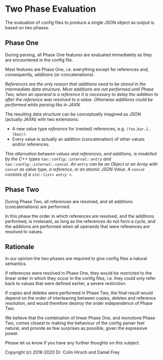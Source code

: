 # Two Phase Evaluation

The evaluation of config files to produce a single JSON object as output is based on two phases.

## Phase One

During parsing, all Phase One features are evaluated immediately as they are encountered in the config file.

Most features are Phase One, i.e. everything except for references and, consequently, additions (or concatenations).

*References are the only reason that additions need to be stored in the intermediate data structure.
Most additions are not performed until Phase Two; when an operand is a reference it is necessary to delay the addition to after the reference was resolved to a value.
Otherwise additions could be performed while parsing like in JAXN.*

The resulting data structure can be conceptually imagined as JSON (actually JAXN) with two extensions:

 * A new value type *reference* for (nested) references, e.g. `(foo.bar.1.(baz))`.
 * Every value is actually an addition (concatenation) of other values and/or references.

*This alternation between values and references, and additions, is modelled by the C++ types `tao::config::internal::entry` and `tao::config::internal::concat`.
An `entry` can be an Object or an Array with `concat` as value type, a reference, or an atomic JSON Value.
A `concat` consists of a `std::list< entry >`.*

## Phase Two

During Phase Two, all references are resolved, and all additions (concatenations) are performed.

In this phase the order in which references are resolved, and the additions performed, is irrelevant, as long as the references do not form a cycle, and the additions are performed when all operands that were references are resolved to values.

## Rationale

In our opinion the two phases are required to give config files a natural semantics.

If references were resolved in Phase One, they would be restricted to the linear order in which they occur in the config files, i.e. they could only refer back to values that were defined earlier, a severe restriction.

If copies and deletes were performed in Phase Two, the final result would depend on the order of interleaving between copies, deletes and reference resolution, and would therefore destroy the order independence of Phase Two.

We believe that the combination of linear Phase One, and monotone Phase Two, comes closest to making the behaviour of the config parser feel natural, and provide as few surprises as possible, given the expressive power.

Please let us know if you have any further thoughts on this subject.

Copyright (c) 2018-2020 Dr. Colin Hirsch and Daniel Frey
